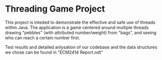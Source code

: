 # Threading Game Project

This project is inteded to demonstrate the effective and safe use of threads within Java. The application is a game centered around multiple threads drawing "pebbles" (with attributed number/weight) from "bags", and seeing who can reach a certain number first.

Test results and detailed anlysation of our codebase and the data structures we chose can be found in "ECM2414 Report.odt"

